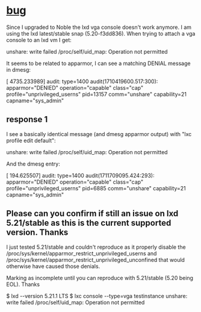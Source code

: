 # **[bug](https://bugs.launchpad.net/ubuntu/+source/lxd/+bug/2057927)**

Since I upgraded to Noble the lxd vga console doesn't work anymore. I am using the lxd latest/stable snap (5.20-f3dd836). When trying to attach a vga console to an lxd vm I get:

unshare: write failed /proc/self/uid_map: Operation not permitted

It seems to be related to apparmor, I can see a matching DENIAL message in dmesg:

[ 4735.233989] audit: type=1400 audit(1710419600.517:300): apparmor="DENIED" operation="capable" class="cap" profile="unprivileged_userns" pid=13157 comm="unshare" capability=21 capname="sys_admin"

## response 1

I see a basically identical message (and dmesg apparmor output) with "lxc profile edit default":

  unshare: write failed /proc/self/uid_map: Operation not permitted

And the dmesg entry:

  [ 194.625507] audit: type=1400 audit(1711709095.424:293): apparmor="DENIED" operation="capable" class="cap" profile="unprivileged_userns" pid=6885 comm="unshare" capability=21 capname="sys_admin"

## Please can you confirm if still an issue on lxd 5.21/stable as this is the current supported version. Thanks

I just tested 5.21/stable and couldn't reproduce as it properly disable the /proc/sys/kernel/apparmor_restrict_unprivileged_userns and /proc/sys/kernel/apparmor_restrict_unprivileged_unconfined that would otherwise have caused those denials.

Marking as incomplete until you can reproduce with 5.21/stable (5.20 being EOL). Thanks

$ lxd --version
5.21.1 LTS
$ lxc console --type=vga testinstance
unshare: write failed /proc/self/uid_map: Operation not permitted

